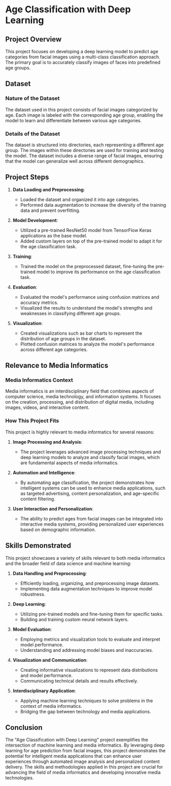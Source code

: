 # Age Classification with Deep Learning

## Project Overview

This project focuses on developing a deep learning model to predict age categories from facial images using a multi-class classification approach. The primary goal is to accurately classify images of faces into predefined age groups.

## Dataset

### Nature of the Dataset

The dataset used in this project consists of facial images categorized by age. Each image is labeled with the corresponding age group, enabling the model to learn and differentiate between various age categories.

### Details of the Dataset

The dataset is structured into directories, each representing a different age group. The images within these directories are used for training and testing the model. The dataset includes a diverse range of facial images, ensuring that the model can generalize well across different demographics.

## Project Steps

1. **Data Loading and Preprocessing**:
   - Loaded the dataset and organized it into age categories.
   - Performed data augmentation to increase the diversity of the training data and prevent overfitting.
   
2. **Model Development**:
   - Utilized a pre-trained ResNet50 model from TensorFlow Keras applications as the base model.
   - Added custom layers on top of the pre-trained model to adapt it for the age classification task.
   
3. **Training**:
   - Trained the model on the preprocessed dataset, fine-tuning the pre-trained model to improve its performance on the age classification task.
   
4. **Evaluation**:
   - Evaluated the model's performance using confusion matrices and accuracy metrics.
   - Visualized the results to understand the model's strengths and weaknesses in classifying different age groups.

5. **Visualization**:
   - Created visualizations such as bar charts to represent the distribution of age groups in the dataset.
   - Plotted confusion matrices to analyze the model's performance across different age categories.

## Relevance to Media Informatics

### Media Informatics Context

Media informatics is an interdisciplinary field that combines aspects of computer science, media technology, and information systems. It focuses on the creation, processing, and distribution of digital media, including images, videos, and interactive content.

### How This Project Fits

This project is highly relevant to media informatics for several reasons:

1. **Image Processing and Analysis**:
   - The project leverages advanced image processing techniques and deep learning models to analyze and classify facial images, which are fundamental aspects of media informatics.

2. **Automation and Intelligence**:
   - By automating age classification, the project demonstrates how intelligent systems can be used to enhance media applications, such as targeted advertising, content personalization, and age-specific content filtering.

3. **User Interaction and Personalization**:
   - The ability to predict ages from facial images can be integrated into interactive media systems, providing personalized user experiences based on demographic information.

## Skills Demonstrated

This project showcases a variety of skills relevant to both media informatics and the broader field of data science and machine learning:

1. **Data Handling and Preprocessing**:
   - Efficiently loading, organizing, and preprocessing image datasets.
   - Implementing data augmentation techniques to improve model robustness.

2. **Deep Learning**:
   - Utilizing pre-trained models and fine-tuning them for specific tasks.
   - Building and training custom neural network layers.

3. **Model Evaluation**:
   - Employing metrics and visualization tools to evaluate and interpret model performance.
   - Understanding and addressing model biases and inaccuracies.

4. **Visualization and Communication**:
   - Creating informative visualizations to represent data distributions and model performance.
   - Communicating technical details and results effectively.

5. **Interdisciplinary Application**:
   - Applying machine learning techniques to solve problems in the context of media informatics.
   - Bridging the gap between technology and media applications.

## Conclusion

The "Age Classification with Deep Learning" project exemplifies the intersection of machine learning and media informatics. By leveraging deep learning for age prediction from facial images, this project demonstrates the potential for intelligent media applications that can enhance user experiences through automated image analysis and personalized content delivery. The skills and methodologies applied in this project are crucial for advancing the field of media informatics and developing innovative media technologies.
